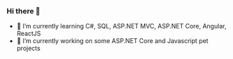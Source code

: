 ### Hi there 👋
- 🌱 I’m currently learning C#, SQL, ASP.NET MVC, ASP.NET Core, Angular, ReactJS
- 🔭 I’m currently working on some ASP.NET Core and Javascript pet projects


<!--
**DenisSemko/DenisSemko** is a ✨ _special_ ✨ repository because its `README.md` (this file) appears on your GitHub profile.

Here are some ideas to get you started:

- 🔭 I’m currently working on ...
- 🌱 I’m currently learning ...
- 👯 I’m looking to collaborate on ...
- 🤔 I’m looking for help with ...
- 💬 Ask me about ...
- 📫 How to reach me: ...
- 😄 Pronouns: ...
- ⚡ Fun fact: ...
-->
